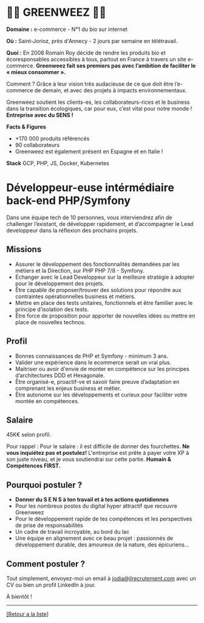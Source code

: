 # 👩‍🌾 GREENWEEZ 👩‍🌾  

**Domaine :** e-commerce - N°1 du bio sur internet 

**Où :** Saint-Jorioz, près d'Annecy - 2 jours par semaine en télétravail.

**Quoi :** 	En 2008 Romain Roy décide de rendre les produits bio et écoresponsables accessibles à tous, partout en France à travers un site e-commerce. **Greenweez fait ses premiers pas avec l’ambition de faciliter le « mieux consommer ».**

Comment ? Grâce à leur vision très audacieuse de ce que doit être l’e-commerce de demain, et avec des projets à impacts environnementaux. 

Greenweez soutient les clients-es, les collaborateurs-rices et le business dans la transition écologiques, car pour eux, c’est vital pour notre monde ! **Entreprise avec du SENS !**

**Facts & Figures**

* +170 000 produits référencés 
* 90 collaborateurs 
* Greenweez est également présent en Espagne et en Italie ! 

**Stack**
GCP, PHP, JS, Docker, Kubernetes 

# Développeur-euse intérmédiaire back-end PHP/Symfony

Dans une équipe tech de 10 personnes, vous interviendrez afin de challenger l’existant, de développer rapidement, et d’accompagner le Lead developpeur dans la réflexion des prochains projets.

## Missions

* Assurer le développement des fonctionnalités demandées par les métiers et la Direction, sur PHP PHP 7/8 - Symfony.
* Échanger avec le Lead Developpeur sur la meilleure stratégie à adopter pour le développement des projets.
* Être capable de proposer/trouver des solutions pour répondre aux contraintes opérationnelles business et métiers.
* Mettre en place des tests unitaires, fonctionnels et être familier avec le principe d’isolation des tests.
* Être force de proposition pour apporter de nouvelles idées ou mettre en place de nouvelles technos.

## Profil

* Bonnes connaissances de PHP et Symfony - minimum 3 ans.
* Valider une expérience dans le ecommerce serait un vrai plus.
* Maitriser ou avoir d'envie de monter en compétence sur les principes d’architectures DDD et Hexagonale.
* Être organisé-e, proactif-ve et savoir faire preuve d’adaptation en comprenant les enjeux business et métier.
* Être autonome sur les développements et curieux pour faciliter votre montée en compétences.

## Salaire

45K€ selon profil.

Pour rappel : Pour le salaire : il est difficile de donner des fourchettes. **Ne vous inquiétez pas et postulez!** L'entreprise est prête à payer votre XP à son juste niveau, et je vous soutiendrai sur cette partie. **Humain & Compétences FIRST.**


## Pourquoi postuler ? 

* **Donner du S E N S à ton travail et à tes actions quotidiennes** 
* Pour les nombreux postes du digital hyper attractif que recouvre Greenweez 
* Pour le développement rapide de tes compétences et les perspectives de prise de responsabilités 
* Un cadre de travail incroyable, au bord du lac 
* Une équipe en alignement avec ce beau projet : passionnés de développement durable, des amoureux de la nature, des épicuriens… 

## Comment postuler ? 

Tout simplement, envoyez-moi un email à jodia@jlrecrutement.com  avec un CV ou bien un profil LinkedIn à jour. 

À bientôt !

----
<a href="https://github.com/jlondiche/job-board-php/blob/master/README.md">[Retour a la liste]</a>